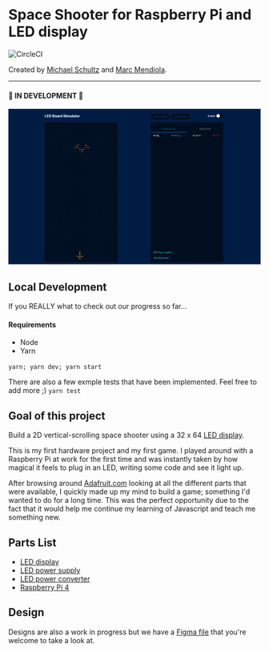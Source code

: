 # Space Shooter for Raspberry Pi and LED display
![CircleCI](https://circleci.com/gh/michaelwschultz/virgo.svg?style=svg)

Created by [Michael Schultz](http://twitter.com/michaelschultz) and [Marc Mendiola](http://twitter.com/codemookie).

---
#### 🚧 IN DEVELOPMENT 🚧
![screenshot](https://raw.githubusercontent.com/michaelwschultz/Space-Shooter-LED/master/screenshot.png)

## Local Development
If you REALLY what to check out our progress so far...

#### Requirements
- Node
- Yarn

`yarn; yarn dev; yarn start`

There are also a few exmple tests that have been implemented. Feel free to add more ;)
`yarn test`

## Goal of this project
Build a 2D vertical-scrolling space shooter using a 32 x 64 [LED display](https://www.adafruit.com/product/2279).

This is my first hardware project and my first game. I played around with a Raspberry Pi at work for the first time and was instantly taken by how magical it feels to plug in an LED, writing some code and see it light up.

After browsing around [Adafruit.com](http://adafruit.com) looking at all the different parts that were available, I quickly made up my mind to build a game; something I'd wanted to do for a long time. This was the perfect opportunity due to the fact that it would help me continue my learning of Javascript and teach me something new.

## Parts List
- [LED display](https://www.adafruit.com/product/2279)
- [LED power supply](https://www.adafruit.com/product/1466)
- [LED power converter](https://www.adafruit.com/product/368)
- [Raspberry Pi 4](https://www.amazon.com/Vilros-Raspberry-Fan-Cooled-Heatsinks-Quickstart/dp/B07TKFFCF1/ref=sr_1_4?keywords=raspberry+pi+4+2gb&qid=1568521833&sr=8-4)

## Design
Designs are also a work in progress but we have a [Figma file](https://www.figma.com/file/ZdafTZipsZgCy0pVW7ywhoDz/LED-screen?node-id=0%3A1) that you're welcome to take a look at.
